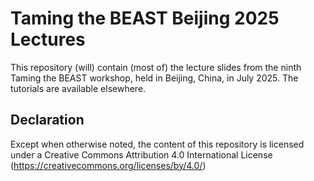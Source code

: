 # Taming the BEAST Beijing 2025 Lectures

This repository (will) contain (most of) the lecture slides from the ninth Taming the BEAST workshop, held in Beijing, China, in July 2025. The tutorials are available elsewhere. 

## Declaration

Except when otherwise noted, the content of this repository is licensed under a Creative Commons Attribution 4.0 International License (https://creativecommons.org/licenses/by/4.0/)

